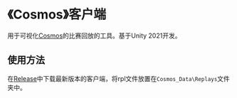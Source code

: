 # 《Cosmos》客户端

用于可视化[Cosmos](https://github.com/NGMAAAYO/Cosmos)的比赛回放的工具。基于Unity 2021开发。

## 使用方法

在[Release](https://github.com/NGMAAAYO/Cosmos-Client/releases/lastest)中下载最新版本的客户端，将rpl文件放置在`Cosmos_Data\Replays`文件夹中。
